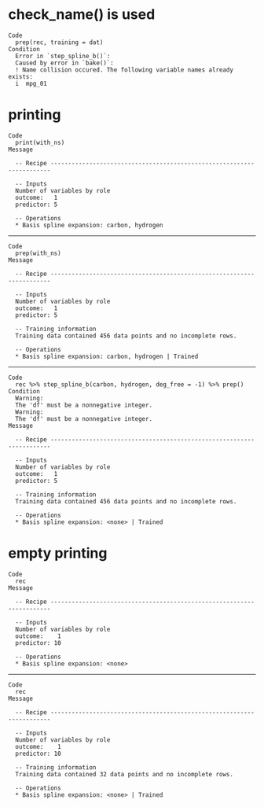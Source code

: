 # check_name() is used

    Code
      prep(rec, training = dat)
    Condition
      Error in `step_spline_b()`:
      Caused by error in `bake()`:
      ! Name collision occured. The following variable names already exists:
      i  mpg_01

# printing

    Code
      print(with_ns)
    Message
      
      -- Recipe ----------------------------------------------------------------------
      
      -- Inputs 
      Number of variables by role
      outcome:   1
      predictor: 5
      
      -- Operations 
      * Basis spline expansion: carbon, hydrogen

---

    Code
      prep(with_ns)
    Message
      
      -- Recipe ----------------------------------------------------------------------
      
      -- Inputs 
      Number of variables by role
      outcome:   1
      predictor: 5
      
      -- Training information 
      Training data contained 456 data points and no incomplete rows.
      
      -- Operations 
      * Basis spline expansion: carbon, hydrogen | Trained

---

    Code
      rec %>% step_spline_b(carbon, hydrogen, deg_free = -1) %>% prep()
    Condition
      Warning:
      The 'df' must be a nonnegative integer.
      Warning:
      The 'df' must be a nonnegative integer.
    Message
      
      -- Recipe ----------------------------------------------------------------------
      
      -- Inputs 
      Number of variables by role
      outcome:   1
      predictor: 5
      
      -- Training information 
      Training data contained 456 data points and no incomplete rows.
      
      -- Operations 
      * Basis spline expansion: <none> | Trained

# empty printing

    Code
      rec
    Message
      
      -- Recipe ----------------------------------------------------------------------
      
      -- Inputs 
      Number of variables by role
      outcome:    1
      predictor: 10
      
      -- Operations 
      * Basis spline expansion: <none>

---

    Code
      rec
    Message
      
      -- Recipe ----------------------------------------------------------------------
      
      -- Inputs 
      Number of variables by role
      outcome:    1
      predictor: 10
      
      -- Training information 
      Training data contained 32 data points and no incomplete rows.
      
      -- Operations 
      * Basis spline expansion: <none> | Trained

